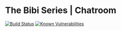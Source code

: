 # The Bibi Series | Chatroom
[![Build Status](https://travis-ci.org/jmadoremos/tbs-chatroom.svg?branch=master)](https://travis-ci.org/jmadoremos/tbs-chatroom)
[![Known Vulnerabilities](https://snyk.io/test/github/jmadoremos/tbs-chatroom:package.json/badge.svg?targetFile=package.json)](https://snyk.io/test/github/jmadoremos/tbs-chatroom:package.json?targetFile=package.json)
